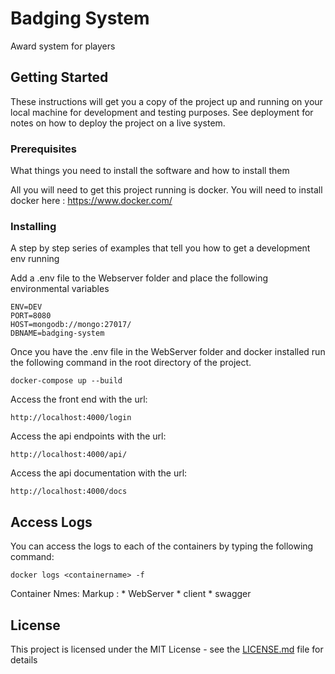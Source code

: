 # Badging System

Award system for players

## Getting Started

These instructions will get you a copy of the project up and running on your local machine for development and testing purposes. See deployment for notes on how to deploy the project on a live system.

### Prerequisites

What things you need to install the software and how to install them

All you will need to get this project running is docker.
You will need to install docker here : https://www.docker.com/

### Installing

A step by step series of examples that tell you how to get a development env running

Add a .env file to the Webserver folder and place the following environmental variables

```
ENV=DEV
PORT=8080
HOST=mongodb://mongo:27017/
DBNAME=badging-system
```

Once you have the .env file in the WebServer folder and docker installed run the following command in the root directory of the project. 

```
docker-compose up --build
```

Access the front end with the url:

```
http://localhost:4000/login
```

Access the api endpoints with the url:

```
http://localhost:4000/api/
```

Access the api documentation with the url:

```
http://localhost:4000/docs
```

## Access Logs

You can access the logs to each of the containers by typing the following command:

```
docker logs <containername> -f
```
Container Nmes: 
 Markup : * WebServer
        * client
        * swagger
        
## License

This project is licensed under the MIT License - see the [LICENSE.md](LICENSE.md) file for details

